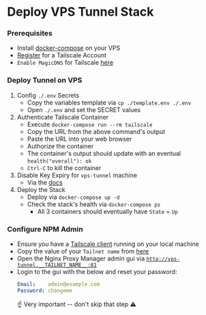 # Deploy VPS Tunnel Stack


### Prerequisites

* Install [docker-compose](../docker_install.sh) on your VPS
* [Register](https://login.tailscale.com/start) for a Tailscale Account
* `Enable MagicDNS` for Tailscale [here](https://login.tailscale.com/admin/dns)


### Deploy Tunnel on VPS

1) Config `./.env` Secrets
    * Copy the variables template via `cp ./template.env ./.env`
    * Open `./.env` and set the SECRET values
1) Authenticate Tailscale Container
    * Execute `docker-compose run --rm tailscale`
    * Copy the URL from the above command's output
    * Paste the URL into your web browser
    * Authorize the container
    * The container's output should update with an eventual `health("overall"): ok`
    * `Ctrl-C` to kill the container
1) Disable Key Expiry for `vps-tunnel` machine
    * Via the [docs](https://tailscale.com/kb/1028/key-expiry/#disabling-key-expiry)
1) Deploy the Stack
    * Deploy via `docker-compose up -d`
    * Check the stack's health via `docker-compose ps`
      * All 3 containers should eventually have `State` = `Up`


### Configure NPM Admin

* Ensure you have a [Tailscale client](https://tailscale.com/download) running on your local machine
* Copy the value of your `Tailnet name` from [here](https://login.tailscale.com/admin/dns)
* Open the Nginx Proxy Manager admin gui via [`http://vps-tunnel.__TAILNET_NAME__:81`](http://vps-tunnel.__TAILNET_NAME__:81)
* Login to the gui with the below and reset your password:
  ```yml
  Email:    admin@example.com
  Password: changeme
  ```
  ☝️ Very important -- don't skip that step ⚠️
